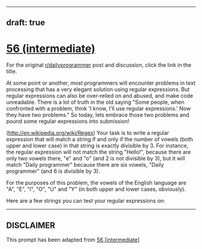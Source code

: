 ---
draft: true
----

# [56 (intermediate)](https://www.reddit.com/r/dailyprogrammer/comments/u0tdu/5232012_challenge_56_intermediate/)

For the original [r/dailyprogrammer](https://www.reddit.com/r/dailyprogrammer/) post and discussion, click the link in the title.

At some point or another, most programmers will encounter problems in text processing that has a very elegant solution using regular expressions. But regular expressions can also be over-relied on and abused, and make code unreadable. There is a lot of truth in the old saying "Some people, when confronted with a problem, think 'I know, I'll use regular expressions.' Now they have two problems." So today, lets embrace those two problems and pound some regular expressions into submission!

(http://en.wikipedia.org/wiki/Regex)
Your task is to write a regular expression that will match a string if and only if the number of vowels (both upper and lower case) in that string is exactly divisible by 3. For instance, the regular expression will not match the string "Hello!", because there are only two vowels there, "e" and "o" (and 2 is not divisible by 3), but it will match "Daily programmer" because there are six vowels, "Daily programmer" (and 6 is divisible by 3). 

For the purposes of this problem, the vowels of the English language are "A", "E", "I", "O", "U" and "Y" (in both upper and lower cases, obviously). 

Here are a few strings you can test your regular expressions on: 


----
## **DISCLAIMER**
This prompt has been adapted from [56 [intermediate]](https://www.reddit.com/r/dailyprogrammer/comments/u0tdu/5232012_challenge_56_intermediate/
)
